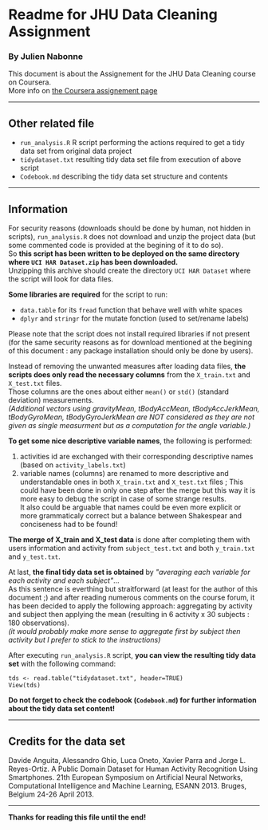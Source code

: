 # Readme for JHU Data Cleaning Assignment
### By Julien Nabonne

This document is about the Assignement for the JHU Data Cleaning course on Coursera.  
More info on [the Coursera assignement page](https://www.coursera.org/learn/data-cleaning/peer/FIZtT/getting-and-cleaning-data-course-project)

---
## Other related file
* `run_analysis.R` R script performing the actions required to get a tidy data set from original data project
* `tidydataset.txt` resulting tidy data set file from execution of above script
* `Codebook.md` describing the tidy data set structure and contents 

---
## Information
For security reasons (downloads should be done by human, not hidden in scripts), `run_analysis.R` does not download and unzip the project data (but some commented code is provided at the begining of it to do so).  
So **this script has been written to be deployed on the same directory where `UCI HAR Dataset.zip` has been downloaded.**  
Unzipping this archive should create the directory `UCI HAR Dataset` where the script will look for data files.

**Some libraries are required** for the script to run:
* `data.table` for its `fread` function that behave well with white spaces 
* `dplyr` and `stringr` for the mutate fonction (used to set/rename labels)

Please note that the script does not install required libraries if not present (for the same security reasons as for download mentioned at the begining of this document : any package installation should only be done by users).

Instead of removing the unwanted measures after loading data files, **the scripts does only read the necessary columns** from the `X_train.txt` and `X_test.txt` files.  
Those columns are the ones about either `mean()` or `std()` (standard deviation) measurements.  
_(Additional vectors using gravityMean, tBodyAccMean, tBodyAccJerkMean, tBodyGyroMean, tBodyGyroJerkMean are NOT considered as they are not given as single measurment but as a computation for the angle variable.)_

**To get some nice descriptive variable names**, the following is performed:
1. activities id are exchanged with their corresponding descriptive names (based on `activity_labels.txt`)
2. variable names (columns) are renamed to more descriptive and understandable ones in both `X_train.txt` and `X_test.txt` files ; This could have been done in only one step after the merge but this way it is more easy to debug the script in case of some strange results.  
It also could be arguable that names could be even more explicit or more grammaticaly correct but a balance between Shakespear and conciseness had to be found!

**The merge of X_train and X_test data** is done after completing them with users information and activity from `subject_test.txt` and both `y_train.txt` and `y_test.txt`.

At last, **the final tidy data set is obtained** by _"averaging each variable for each activity and each subject"_...  
As this sentence is everthing but straitforward (at least for the author of this document ;) and after reading numerous comments on the course forum, it has been decided to apply the following approach: aggregating by activity and subject then applying the mean (resulting in 6 activity x 30 subjects : 180 observations).  
_(it would probably make more sense to aggregate first by subject then activity but I prefer to stick to the instructions)_

After executing `run_analysis.R` script, **you can view the resulting tidy data set** with the following command:  

    tds <- read.table("tidydataset.txt", header=TRUE)
    View(tds)

**Do not forget to check the codebook (`Codebook.md`) for further information about the tidy data set content!**

---
## Credits for the data set
Davide Anguita, Alessandro Ghio, Luca Oneto, Xavier Parra and Jorge L. Reyes-Ortiz. A Public Domain Dataset for Human Activity Recognition Using Smartphones. 21th European Symposium on Artificial Neural Networks, Computational Intelligence and Machine Learning, ESANN 2013. Bruges, Belgium 24-26 April 2013. 

---
**Thanks for reading this file until the end!**
